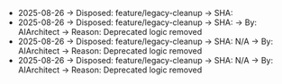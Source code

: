 - 2025-08-26 → Disposed: feature/legacy-cleanup → SHA: 
- 2025-08-26 → Disposed: feature/legacy-cleanup → SHA:  → By: AIArchitect → Reason: Deprecated logic removed
- 2025-08-26 → Disposed: feature/legacy-cleanup → SHA: N/A → By: AIArchitect → Reason: Deprecated logic removed
- 2025-08-26 → Disposed: feature/legacy-cleanup → SHA: N/A → By: AIArchitect → Reason: Deprecated logic removed
